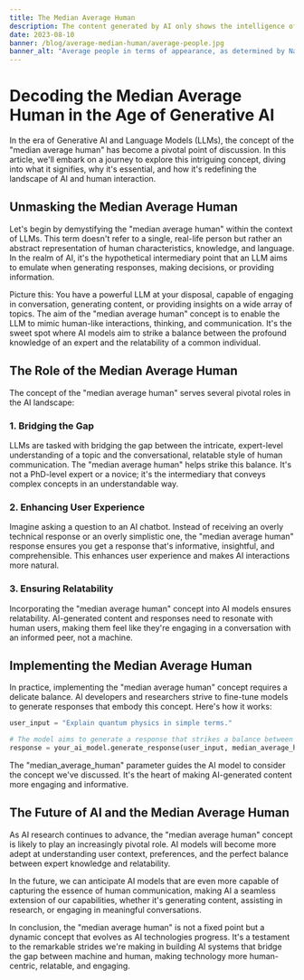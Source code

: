 ```yaml
---
title: The Median Average Human
description: The content generated by AI only shows the intelligence of the inputted data that trains it, making the term AI somewhat confusing marketing jargon. This article discusses the concept of the content that AI generates without too much context or prompt massaging, the same as the output the median average human. 
date: 2023-08-10
banner: /blog/average-median-human/average-people.jpg
banner_alt: "Average people in terms of appearance, as determined by National Geographic"
---
```

# Decoding the Median Average Human in the Age of Generative AI

In the era of Generative AI and Language Models (LLMs), the concept of the "median average human" has become a pivotal point of discussion. In this article, we'll embark on a journey to explore this intriguing concept, diving into what it signifies, why it's essential, and how it's redefining the landscape of AI and human interaction.

## Unmasking the Median Average Human

Let's begin by demystifying the "median average human" within the context of LLMs. This term doesn't refer to a single, real-life person but rather an abstract representation of human characteristics, knowledge, and language. In the realm of AI, it's the hypothetical intermediary point that an LLM aims to emulate when generating responses, making decisions, or providing information.

Picture this: You have a powerful LLM at your disposal, capable of engaging in conversation, generating content, or providing insights on a wide array of topics. The aim of the "median average human" concept is to enable the LLM to mimic human-like interactions, thinking, and communication. It's the sweet spot where AI models aim to strike a balance between the profound knowledge of an expert and the relatability of a common individual.

## The Role of the Median Average Human

The concept of the "median average human" serves several pivotal roles in the AI landscape:

### 1. Bridging the Gap

LLMs are tasked with bridging the gap between the intricate, expert-level understanding of a topic and the conversational, relatable style of human communication. The "median average human" helps strike this balance. It's not a PhD-level expert or a novice; it's the intermediary that conveys complex concepts in an understandable way.

### 2. Enhancing User Experience

Imagine asking a question to an AI chatbot. Instead of receiving an overly technical response or an overly simplistic one, the "median average human" response ensures you get a response that's informative, insightful, and comprehensible. This enhances user experience and makes AI interactions more natural.

### 3. Ensuring Relatability

Incorporating the "median average human" concept into AI models ensures relatability. AI-generated content and responses need to resonate with human users, making them feel like they're engaging in a conversation with an informed peer, not a machine.

## Implementing the Median Average Human

In practice, implementing the "median average human" concept requires a delicate balance. AI developers and researchers strive to fine-tune models to generate responses that embody this concept. Here's how it works:

```python
user_input = "Explain quantum physics in simple terms."

# The model aims to generate a response that strikes a balance between expertise and simplicity.
response = your_ai_model.generate_response(user_input, median_average_human=True)
```

The "median_average_human" parameter guides the AI model to consider the concept we've discussed. It's the heart of making AI-generated content more engaging and informative.

## The Future of AI and the Median Average Human

As AI research continues to advance, the "median average human" concept is likely to play an increasingly pivotal role. AI models will become more adept at understanding user context, preferences, and the perfect balance between expert knowledge and relatability.

In the future, we can anticipate AI models that are even more capable of capturing the essence of human communication, making AI a seamless extension of our capabilities, whether it's generating content, assisting in research, or engaging in meaningful conversations.

In conclusion, the "median average human" is not a fixed point but a dynamic concept that evolves as AI technologies progress. It's a testament to the remarkable strides we're making in building AI systems that bridge the gap between machine and human, making technology more human-centric, relatable, and engaging.
